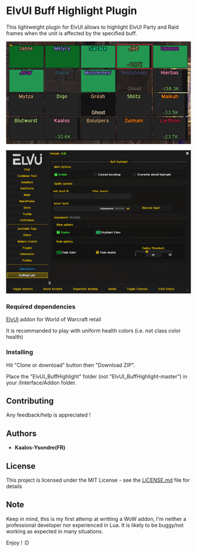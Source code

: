 # ElvUI Buff Highlight Plugin

This lightweight plugin for ElvUI allows to highlight ElvUI Party and Raid frames 
when the unit is affected by the specified buff.

<p align="center">
  <img width="523" height="280" src="https://raw.githubusercontent.com/Vekkt/ElvUI_BuffHighlight/master/Media/ElvUI_BH_unitframes.PNG">
</p>

<p align="center">
  <img width="523" height="391" src="https://raw.githubusercontent.com/Vekkt/ElvUI_BuffHighlight/master/Media/ElvUI_BH_option_menu.PNG">
</p>

### Required dependencies

[ElvUI](https://www.tukui.org/download.php?ui=elvui) addon for World of Warcraft retail

It is recommanded to play with uniform health colors (i.e. not class color health)

### Installing

Hit "Clone or download" button then "Download ZIP".

Place the "ElvUI_BuffHighlight" folder (not "ElvUI_BuffHighlight-master")
in your /Interface/Addon folder.

## Contributing

Any feedback/help is appreciated !


## Authors

* **Kaalos-Ysondre(FR)**

## License

This project is licensed under the MIT License - see the [LICENSE.md](LICENSE.md) file for details

## Note

Keep in mind, this is my first attemp at writting a WoW addon, I'm neither a professional developer
nor experienced in Lua. It is likely to be buggy/not working as expected in many situations.

Enjoy ! :D

